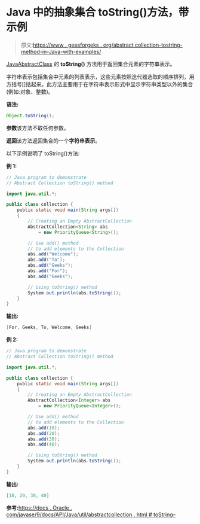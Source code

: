 # Java 中的抽象集合 toString()方法，带示例

> 原文:[https://www . geesforgeks . org/abstract collection-tostring-method-in-Java-with-examples/](https://www.geeksforgeeks.org/abstractcollection-tostring-method-in-java-with-examples/)

[JavaAbstractClass](https://www.geeksforgeeks.org/abstractcollection-in-java-with-examples/) 的 **toString()** 方法用于返回集合元素的字符串表示。

字符串表示包括集合中元素的列表表示，这些元素按照迭代器选取的顺序排列，用方括号[]括起来。此方法主要用于在字符串表示形式中显示字符串类型以外的集合(例如:对象、整数)。

**语法:**

```java
Object.toString();
```

**参数**该方法不取任何参数。

**返回**该方法返回集合的一个**字符串表示**。

以下示例说明了 toString()方法:

**例 1:**

```java
// Java program to demonstrate
// Abstract Collection toString() method

import java.util.*;

public class collection {
    public static void main(String args[])
    {
        // Creating an Empty AbstractCollection
        AbstractCollection<String> abs
            = new PriorityQueue<String>();

        // Use add() method
        // to add elements to the Collection
        abs.add("Welcome");
        abs.add("To");
        abs.add("Geeks");
        abs.add("For");
        abs.add("Geeks");

        // Using toString() method
        System.out.println(abs.toString());
    }
}
```

**输出:**

```java
[For, Geeks, To, Welcome, Geeks]

```

**例 2:**

```java
// Java program to demonstrate
// Abstract Collection toString() method

import java.util.*;

public class collection {
    public static void main(String args[])
    {
        // Creating an Empty AbstractCollection
        AbstractCollection<Integer> abs
            = new PriorityQueue<Integer>();

        // Use add() method
        // to add elements to the Collection
        abs.add(10);
        abs.add(20);
        abs.add(30);
        abs.add(40);

        // Using toString() method
        System.out.println(abs.toString());
    }
}
```

**输出:**

```java
[10, 20, 30, 40]

```

**参考:**[https://docs . Oracle . com/javase/9/docs/API/Java/util/abstractcollection . html # toString–](https://docs.oracle.com/javase/9/docs/api/java/util/AbstractCollection.html#toString--)